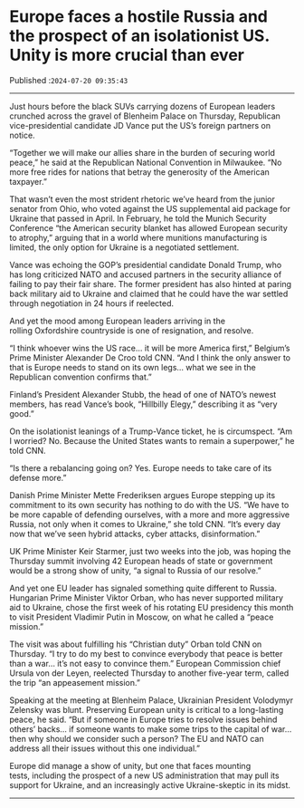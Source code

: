 # Europe faces a hostile Russia and the prospect of an isolationist US. Unity is more crucial than ever

Published :`2024-07-20 09:35:43`

---

Just hours before the black SUVs carrying dozens of European leaders crunched across the gravel of Blenheim Palace on Thursday, Republican vice-presidential candidate JD Vance put the US’s foreign partners on notice.

“Together we will make our allies share in the burden of securing world peace,” he said at the Republican National Convention in Milwaukee. “No more free rides for nations that betray the generosity of the American taxpayer.”

That wasn’t even the most strident rhetoric we’ve heard from the junior senator from Ohio, who voted against the US supplemental aid package for Ukraine that passed in April. In February, he told the Munich Security Conference “the American security blanket has allowed European security to atrophy,” arguing that in a world where munitions manufacturing is limited, the only option for Ukraine is a negotiated settlement.

Vance was echoing the GOP’s presidential candidate Donald Trump, who has long criticized NATO and accused partners in the security alliance of failing to pay their fair share. The former president has also hinted at paring back military aid to Ukraine and claimed that he could have the war settled through negotiation in 24 hours if reelected.

And yet the mood among European leaders arriving in the rolling Oxfordshire countryside is one of resignation, and resolve.

“I think whoever wins the US race… it will be more America first,” Belgium’s Prime Minister Alexander De Croo told CNN. “And I think the only answer to that is Europe needs to stand on its own legs… what we see in the Republican convention confirms that.”

Finland’s President Alexander Stubb, the head of one of NATO’s newest members, has read Vance’s book, “Hillbilly Elegy,” describing it as “very good.”

On the isolationist leanings of a Trump-Vance ticket, he is circumspect. “Am I worried? No. Because the United States wants to remain a superpower,” he told CNN.

“Is there a rebalancing going on? Yes. Europe needs to take care of its defense more.”

Danish Prime Minister Mette Frederiksen argues Europe stepping up its commitment to its own security has nothing to do with the US. “We have to be more capable of defending ourselves, with a more and more aggressive Russia, not only when it comes to Ukraine,” she told CNN. “It’s every day now that we’ve seen hybrid attacks, cyber attacks, disinformation.”

UK Prime Minister Keir Starmer, just two weeks into the job, was hoping the Thursday summit involving 42 European heads of state or government would be a strong show of unity, “a signal to Russia of our resolve.”

And yet one EU leader has signaled something quite different to Russia. Hungarian Prime Minister Viktor Orban, who has never supported military aid to Ukraine, chose the first week of his rotating EU presidency this month to visit President Vladimir Putin in Moscow, on what he called a “peace mission.”

The visit was about fulfilling his “Christian duty” Orban told CNN on Thursday. “I try to do my best to convince everybody that peace is better than a war… it’s not easy to convince them.” European Commission chief Ursula von der Leyen, reelected Thursday to another five-year term, called the trip “an appeasement mission.”

Speaking at the meeting at Blenheim Palace, Ukrainian President Volodymyr Zelensky was blunt. Preserving European unity is critical to a long-lasting peace, he said. “But if someone in Europe tries to resolve issues behind others’ backs… if someone wants to make some trips to the capital of war… then why should we consider such a person? The EU and NATO can address all their issues without this one individual.”

Europe did manage a show of unity, but one that faces mounting tests, including the prospect of a new US administration that may pull its support for Ukraine, and an increasingly active Ukraine-skeptic in its midst.

---

